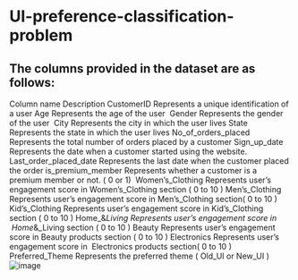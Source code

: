 # UI-preference-classification-problem
## The columns provided in the dataset are as follows:
Column name	Description
CustomerID	Represents a unique identification of a user
Age	Represents the age of the user 
Gender	Represents the gender of the user 
City	Represents the city in which the user lives
State	Represents the state in which the user lives
No_of_orders_placed	Represents the total number of orders placed by a customer
Sign_up_date	Represents the date when a customer started using the website.
Last_order_placed_date	Represents the last date when the customer placed the order
is_premium_member	Represents whether a customer is a premium member or not. ( 0 or 1) 
Women’s_Clothing	Represents user’s engagement score in Women’s_Clothing section ( 0 to 10 )
Men’s_Clothing	Represents user’s engagement score in Men’s_Clothing section( 0 to 10 )
Kid’s_Clothing	Represents user’s engagement score in Kid’s_Clothing section ( 0 to 10 )
Home_&_Living	Represents user’s engagement score in  Home_&_Living section ( 0 to 10 )
Beauty	Represents user’s engagement score in Beauty products section ( 0 to 10 )
Electronics	Represents user’s engagement score in  Electronics products section( 0 to 10 )
Preferred_Theme	Represents the preferred theme ( Old_UI or New_UI )
![image](https://user-images.githubusercontent.com/90543827/162616083-7834a678-0a65-41d5-a655-bad5a8f42393.png)
